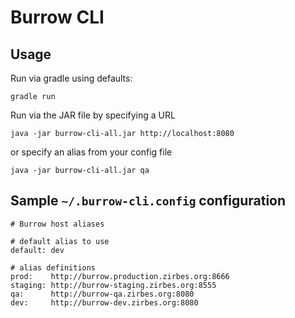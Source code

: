 # Burrow CLI

## Usage

Run via gradle using defaults:

    gradle run

Run via the JAR file by specifying a URL

    java -jar burrow-cli-all.jar http://localhost:8080

or specify an alias from your config file

    java -jar burrow-cli-all.jar qa


## Sample `~/.burrow-cli.config` configuration

```
# Burrow host aliases

# default alias to use
default: dev

# alias definitions
prod:    http://burrow.production.zirbes.org:8666
staging: http://burrow-staging.zirbes.org:8555
qa:      http://burrow-qa.zirbes.org:8080
dev:     http://burrow-dev.zirbes.org:8080
```


